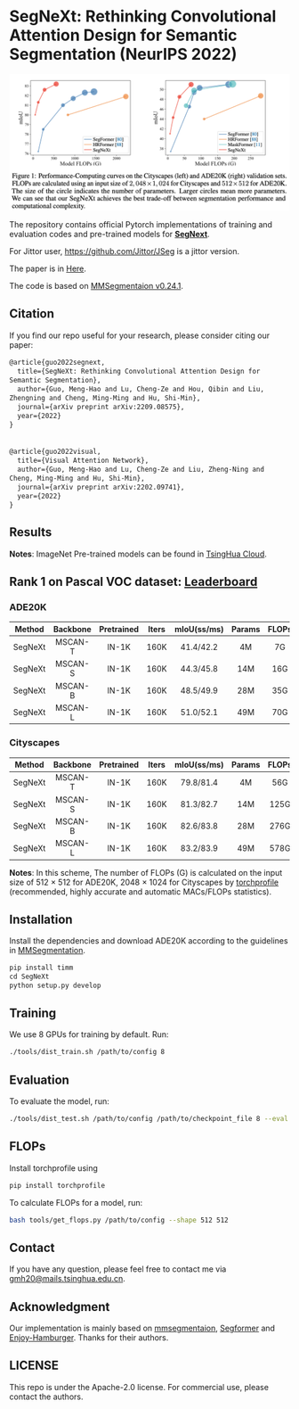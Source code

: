 # SegNeXt: Rethinking Convolutional Attention Design for Semantic Segmentation (NeurIPS 2022)

![](resources/flops.png)

The repository contains official Pytorch implementations of training and evaluation codes and pre-trained models for [**SegNext**](). 

For Jittor user, https://github.com/Jittor/JSeg is a jittor version. 

The paper is in [Here](https://arxiv.org/pdf/2209.08575.pdf).

The code is based on [MMSegmentaion v0.24.1](https://github.com/open-mmlab/mmsegmentation/tree/v0.24.1).


## Citation
If you find our repo useful for your research, please consider citing our paper:

```
@article{guo2022segnext,
  title={SegNeXt: Rethinking Convolutional Attention Design for Semantic Segmentation},
  author={Guo, Meng-Hao and Lu, Cheng-Ze and Hou, Qibin and Liu, Zhengning and Cheng, Ming-Ming and Hu, Shi-Min},
  journal={arXiv preprint arXiv:2209.08575},
  year={2022}
}


@article{guo2022visual,
  title={Visual Attention Network},
  author={Guo, Meng-Hao and Lu, Cheng-Ze and Liu, Zheng-Ning and Cheng, Ming-Ming and Hu, Shi-Min},
  journal={arXiv preprint arXiv:2202.09741},
  year={2022}
}

```

## Results

**Notes**: ImageNet Pre-trained models can be found in [TsingHua Cloud](https://cloud.tsinghua.edu.cn/d/c15b25a6745946618462/).

## Rank 1 on Pascal VOC dataset: [Leaderboard](http://host.robots.ox.ac.uk:8080/leaderboard/displaylb_main.php?challengeid=11&compid=6)

### ADE20K

|   Method  |    Backbone     |  Pretrained | Iters | mIoU(ss/ms) | Params | FLOPs  | Config | Download  |
| :-------: | :-------------: | :-----: | :---: | :--: | :----: | :----: | :----: | :-------: |
|  SegNeXt  |     MSCAN-T  | IN-1K | 160K | 41.4/42.2 | 4M | 7G | [config](local_configs/segnext/tiny/segnext.tiny.512x512.ade.160k.py)  | [TsingHua Cloud](https://cloud.tsinghua.edu.cn/f/5da98841b8384ba0988a/?dl=1) |
|  SegNeXt  |     MSCAN-S | IN-1K  | 160K |  44.3/45.8  | 14M | 16G | [config](local_configs/segnext/small/segnext.small.512x512.ade.160k.py)  | [TsingHua Cloud](https://cloud.tsinghua.edu.cn/f/b2d1eb94f5944d60b3d2/?dl=1) |
|  SegNeXt  |     MSCAN-B  | IN-1K  | 160K |  48.5/49.9 | 28M | 35G | [config](local_configs/segnext/base/segnext.base.512x512.ade.160k.py)  | [TsingHua Cloud](https://cloud.tsinghua.edu.cn/f/1ea8000916284493810b/?dl=1) |
|  SegNeXt  |     MSCAN-L  | IN-1K  | 160K |  51.0/52.1 | 49M | 70G | [config](local_configs/segnext/large/segnext.large.512x512.ade.160k.py)  | [TsingHua Cloud](https://cloud.tsinghua.edu.cn/f/d4f8e1020643414fbf7f/?dl=1) |

### Cityscapes

|   Method  |    Backbone     |  Pretrained | Iters | mIoU(ss/ms) | Params | FLOPs  | Config | Download  |
| :-------: | :-------------: | :-----: | :---: | :--: | :----: | :----: | :----: | :-------: |
|  SegNeXt  |     MSCAN-T  | IN-1K | 160K | 79.8/81.4 | 4M | 56G | [config](local_configs/segnext/tiny/segnext.tiny.1024x1024.city.160k.py)  | [TsingHua Cloud](https://cloud.tsinghua.edu.cn/f/b1613af9955849bba910/?dl=1) |
|  SegNeXt  |     MSCAN-S | IN-1K  | 160K |  81.3/82.7  | 14M | 125G | [config](local_configs/segnext/small/segnext.small.1024x1024.city.160k.py)  | [TsingHua Cloud](https://cloud.tsinghua.edu.cn/f/14148cf5371a4f248db1/?dl=1) |
|  SegNeXt  |     MSCAN-B  | IN-1K  | 160K |  82.6/83.8 | 28M | 276G | [config](local_configs/segnext/base/segnext.base.1024x1024.city.160k.py)  | [TsingHua Cloud](https://cloud.tsinghua.edu.cn/f/adb49029f66f426bb046/?dl=1) |
|  SegNeXt  |     MSCAN-L  | IN-1K  | 160K |  83.2/83.9 | 49M | 578G | [config](local_configs/segnext/large/segnext.large.1024x1024.city.160k.py)  | [TsingHua Cloud](https://cloud.tsinghua.edu.cn/f/b5308d092b034f81aac0/?dl=1) |


**Notes**: In this scheme, The number of FLOPs (G) is calculated on the input size of 512 $\times$ 512 for ADE20K, 2048 $\times$ 1024 for Cityscapes by [torchprofile](https://github.com/zhijian-liu/torchprofile) (recommended, highly accurate and automatic MACs/FLOPs statistics).



## Installation
Install the dependencies and download ADE20K according to the guidelines in [MMSegmentation](https://github.com/open-mmlab/mmsegmentation/blob/v0.24.1/docs/en/get_started.md#installation).


```
pip install timm
cd SegNeXt
python setup.py develop
```

## Training

We use 8 GPUs for training by default. Run:

```bash
./tools/dist_train.sh /path/to/config 8
```

## Evaluation

To evaluate the model, run:

```bash
./tools/dist_test.sh /path/to/config /path/to/checkpoint_file 8 --eval mIoU
```

## FLOPs

Install torchprofile using

```bash
pip install torchprofile
```

To calculate FLOPs for a model, run:

```bash
bash tools/get_flops.py /path/to/config --shape 512 512
```

## Contact
If you have any question, please feel free to contact me via gmh20@mails.tsinghua.edu.cn.

## Acknowledgment

Our implementation is mainly based on [mmsegmentaion](https://github.com/open-mmlab/mmsegmentation/tree/v0.24.1), [Segformer](https://github.com/NVlabs/SegFormer) and [Enjoy-Hamburger](https://github.com/Gsunshine/Enjoy-Hamburger). Thanks for their authors.

## LICENSE

This repo is under the Apache-2.0 license. For commercial use, please contact the authors.

